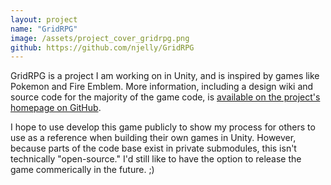 ```yaml
---
layout: project
name: "GridRPG"
image: /assets/project_cover_gridrpg.png
github: https://github.com/njelly/GridRPG
---
```


GridRPG is a project I am working on in Unity, and is inspired by games like Pokemon and Fire Emblem. More information, including a design wiki and source code for the majority of the game code, is [available on the project's homepage on GitHub][repo-link].

I hope to use develop this game publicly to show my process for others to use as a reference when building their own games in Unity. However, because parts of the code base exist in private submodules, this isn't technically "open-source." I'd still like to have the option to release the game commerically in the future. ;)

[repo-link]: https://github.com/njelly/GridRPG